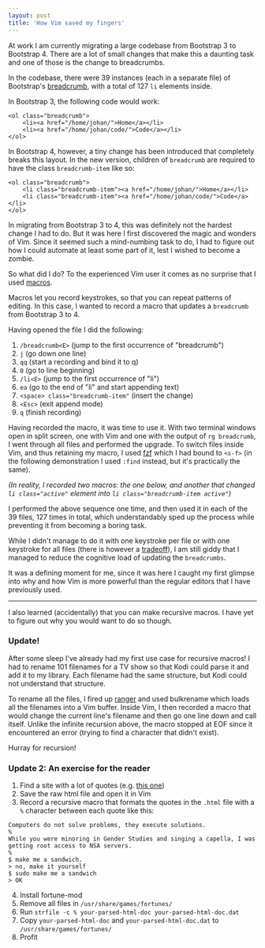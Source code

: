 ```yaml
---
layout: post
title: 'How Vim saved my fingers'
---
```


At work I am currently migrating a large codebase from Bootstrap 3 to Bootstrap 4. There are a lot of small changes that make this a daunting task and one of those is the change to breadcrumbs.

In the codebase, there were 39 instances (each in a separate file) of Bootstrap's [breadcrumb](https://getbootstrap.com/docs/4.0/components/breadcrumb/), with a total of 127 `li` elements inside.

In Bootstrap 3, the following code would work:

```
<ol class="breadcrumb">
    <li><a href="/home/johan/">Home</a></li>
    <li><a href="/home/johan/code/">Code</a></li>
</ol>
```

In Bootstrap 4, however, a tiny change has been introduced that completely breaks this layout. In the new version, children of `breadcrumb` are required to have the class `breadcrumb-item` like so:

```
<ol class="breadcrumb">
    <li class="breadcrumb-item"><a href="/home/johan/">Home</a></li>
    <li class="breadcrumb-item"><a href="/home/johan/code/">Code</a></li>
</ol>
```

In migrating from Bootstrap 3 to 4, this was definitely not the hardest change I had to do. But it was here I first discovered the magic and wonders of Vim. Since it seemed such a mind-numbing task to do, I had to figure out how I could automate at least some part of it, lest I wished to become a zombie.

So what did I do? To the experienced Vim user it comes as no surprise that I used [macros](http://vim.wikia.com/wiki/Macros).

Macros let you record keystrokes, so that you can repeat patterns of editing. In this case, I wanted to record a macro that updates a `breadcrumb` from Bootstrap 3 to 4.

Having opened the file I did the following:

1. `/breadcrumb<E>` (jump to the first occurrence of "breadcrumb")
2. `j` (go down one line)
3. `qq` (start a recording and bind it to q)
4. `0` (go to line beginning)
5. `/li<E>` (jump to the first occurrence of "li")
6. `ea` (go to the end of "li" and start appending text)
7. `<space> class="breadcrumb-item"` (insert the change)
8. `<Esc>` (exit append mode)
9. `q` (finish recording)

Having recorded the macro, it was time to use it. With two terminal windows open in split screen, one with Vim and one with the output of `rg breadcrumb`, I went through all files and performed the upgrade. To switch files inside Vim, and thus retaining my macro, I used [fzf](https://github.com/junegunn/fzf) which I had bound to `<s-f>` (in the following demonstration I used `:find` instead, but it's practically the same).

*(In reality, I recorded two macros: the one below, and another that changed `li class="active"` element into `li class="breadcrumb-item active"`)*

<script src="https://asciinema.org/a/QYVOm17UhbYKaVr5VDcQGdILi.js" id="asciicast-QYVOm17UhbYKaVr5VDcQGdILi" async></script>

I performed the above sequence one time, and then used it in each of the 39 files, 127 times in total, which understandably sped up the process while preventing it from becoming a boring task.

While I didn't manage to do it with one keystroke per file or with one keystroke for all files (there is however a [tradeoff](https://xkcd.com/1205/)), I am still giddy that I managed to reduce the cognitive load of updating the `breadcrumbs`.

It was a defining moment for me, since it was here I caught my first glimpse into why and how Vim is more powerful than the regular editors that I have previously used.


---

I also learned (accidentally) that you can make recursive macros. I have yet to figure out why you would want to do so though.

<script src="https://asciinema.org/a/RvPUqeg4X1lNe8lJr0JwqITt3.js" id="asciicast-RvPUqeg4X1lNe8lJr0JwqITt3" async></script>

### Update!

After some sleep I've already had my first use case for recursive macros! I had to rename 101 filenames for a TV show so that Kodi could parse it and add it to my library. Each filename had the same structure, but Kodi could not understand that structure.

To rename all the files, I fired up [ranger](https://github.com/ranger/ranger) and used bulkrename which loads all the filenames into a Vim buffer. Inside Vim, I then recorded a macro that would change the current line's filename and then go one line down and call itself. Unlike the infinite recursion above, the macro stopped at EOF since it encountered an error (trying to find a character that didn't exist).

Hurray for recursion!

### Update 2: An exercise for the reader

1. Find a site with a lot of quotes (e.g. [this one](https://fortrabbit.github.io/quotes/))
2. Save the raw html file and open it in Vim
3. Record a recursive macro that formats the quotes in the `.html` file with a `%` character between each quote like this:

```
Computers do not solve problems, they execute solutions.
%
While you were minoring in Gender Studies and singing a capella, I was getting root access to NSA servers.
%
$ make me a sandwich.
> no, make it yourself
$ sudo make me a sandwich
> OK
```
4. Install fortune-mod
5. Remove all files in `/usr/share/games/fortunes/`
6. Run `strfile -c % your-parsed-html-doc your-parsed-html-doc.dat`
7. Copy `your-parsed-html-doc` and  `your-parsed-html-doc.dat` to `/usr/share/games/fortunes/`
8. Profit



